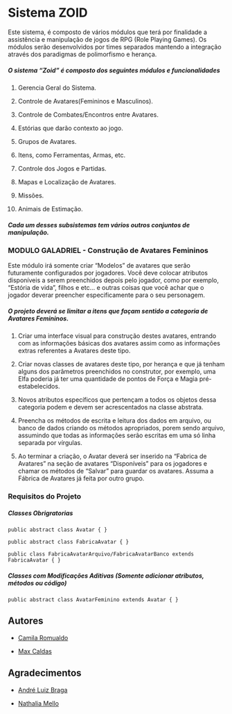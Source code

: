 # Sistema ZOID

Este sistema, é composto de vários módulos que terá por finalidade a assistência e manipulação de jogos de RPG (Role Playing Games).  Os módulos serão desenvolvidos por times separados mantendo a integração através dos paradigmas de polimorfismo e herança.

##### O sistema “Zoid” é composto dos seguintes módulos e funcionalidades

1.	Gerencia Geral do Sistema.

2.	Controle de Avatares(Femininos e Masculinos).

3.	Controle de Combates/Encontros entre Avatares.

4.	Estórias que darão contexto ao jogo.

5.	Grupos de Avatares.

6.	Itens, como Ferramentas, Armas, etc.

7.	Controle dos Jogos e Partidas.

8.	Mapas e Localização de Avatares.

9.	Missões.

10.	Animais de Estimação.

##### Cada um desses subsistemas tem vários outros conjuntos de manipulação. 

### MODULO GALADRIEL - Construção de Avatares Femininos

Este módulo irá somente criar “Modelos” de avatares que serão futuramente configurados por jogadores. 
Você deve colocar atributos disponíveis a serem preenchidos depois pelo jogador, como por exemplo, “Estória de vida”, filhos e etc... 
e outras coisas que você achar que o jogador deverar preencher especificamente para o seu personagem. 

##### O projeto deverá se limitar a itens que façam sentido a categoria de Avatares Femininos.

 1.	Criar uma interface visual para construção destes avatares, entrando com as informações básicas dos avatares assim como as informações extras referentes a Avatares deste tipo.
 
 2.	Criar novas classes de avatares deste tipo, por herança e que já tenham alguns dos parâmetros preenchidos no construtor, por exemplo, uma Elfa poderia já ter uma quantidade de pontos de Força e Magia pré-estabelecidos.
 
 3.	Novos atributos específicos que pertençam a todos os objetos dessa categoria podem e devem ser acrescentados na classe abstrata.
 
 4.	Preencha os métodos de escrita e leitura dos dados em arquivo, ou banco de dados criando os métodos apropriados, porem sendo arquivo, assumindo que todas as informações serão escritas em uma só linha separada por vírgulas.
 
 5.	Ao terminar a criação, o Avatar deverá ser inserido na “Fabrica de Avatares” na seção de avatares “Disponíveis” para os jogadores e chamar os métodos de “Salvar” para guardar os avatares.  Assuma a Fábrica de Avatares já feita por outro grupo.

### Requisitos do Projeto

##### Classes Obrigratorias

    public abstract class Avatar { }
    
    public abstract class FabricaAvatar { }
    
    public class FabricaAvatarArquivo/FabricaAvatarBanco extends FabricaAvatar { }

##### Classes com Modificações Aditivas (Somente adicionar atributos, métodos ou código)

    public abstract class AvatarFeminino extends Avatar { }

## Autores

- [Camila Romualdo](https://github.com/camilaromualdo)

- [Max Caldas](https://github.com/maximuslaws)

## Agradecimentos

- [André Luiz Braga](https://github.com/andrelb2000)

- [Nathalia Mello](https://github.com/nathaliamello)
